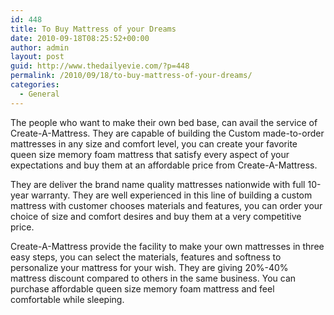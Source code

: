 ```yaml
---
id: 448
title: To Buy Mattress of your Dreams
date: 2010-09-18T08:25:52+00:00
author: admin
layout: post
guid: http://www.thedailyevie.com/?p=448
permalink: /2010/09/18/to-buy-mattress-of-your-dreams/
categories:
  - General
---
```

The people who want to make their own bed base, can avail the service of Create-A-Mattress. They are capable of building the Custom made-to-order mattresses in any size and comfort level, you can create your favorite queen size memory foam mattress that satisfy every aspect of your expectations and buy them at an affordable price from Create-A-Mattress.

They are deliver the brand name quality mattresses nationwide with full 10-year warranty. They are well experienced in this line of building a custom mattress with customer chooses materials and features, you can order your choice of size and comfort desires and buy them at a very competitive price.

Create-A-Mattress provide the facility to make your own mattresses in three easy steps, you can select the materials, features and softness to personalize your mattress for your wish. They are giving 20%-40% mattress discount compared to others in the same business. You can purchase affordable queen size memory foam mattress and feel comfortable while sleeping.